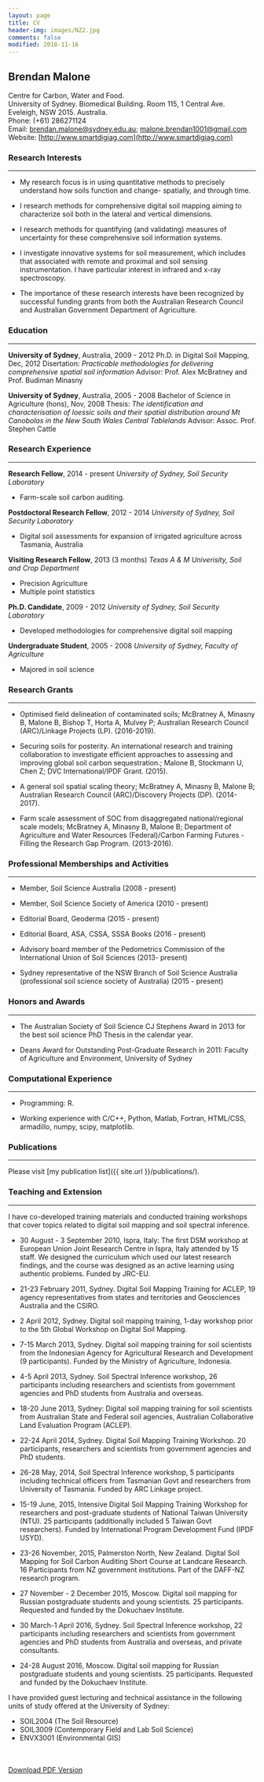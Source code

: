```yaml
---
layout: page
title: CV
header-img: images/NZ2.jpg
comments: false
modified: 2018-11-16
---
```


## Brendan Malone

Centre for Carbon, Water and Food.  
University of Sydney. 
Biomedical Building. Room 115, 1 Central Ave.  
Eveleigh, NSW 2015. Australia.  
Phone: (+61) 286271124  
Email: brendan.malone@sydney.edu.au; malone.brendan1001@gmail.com  
Website: [http://www.smartdigiag.com](http://www.smartdigiag.com)  


### Research Interests
-----

- My research focus is in using quantitative methods to precisely understand how soils function and change- spatially, and through time. 

- I research methods for comprehensive digital soil mapping aiming to characterize soil both in the lateral and vertical dimensions. 

- I research methods for quantifying (and validating) measures of uncertainty for these comprehensive soil information systems. 

-  I investigate innovative systems for soil measurement, which includes that associated with remote and proximal and soil sensing instrumentation. I have particular interest in infrared and x-ray spectroscopy. 

- The importance of these research interests have been recognized by successful funding grants from both the Australian Research Council and Australian Government Department of Agriculture.


### Education
-----

**University of Sydney**, Australia, 2009 - 2012
Ph.D. in Digital Soil Mapping, Dec, 2012
Disertation: *Practicable methodologies for delivering comprehensive spatial soil information*
Advisor: Prof. Alex McBratney and Prof. Budiman Minasny

**University of Sydney**, Australia, 2005 - 2008
Bachelor of Science in Agriculture (hons), Nov, 2008
Thesis: *The identification and characterisation of loessic soils and their spatial distribution around Mt Canobolas in the New South Wales Central Tablelands*
Advisor: Assoc. Prof. Stephen Cattle

### Research Experience
-----

**Research Fellow**, 2014 - present
*University of Sydney, Soil Security Laboratory*

- Farm-scale soil carbon auditing.

**Postdoctoral Research Fellow**, 2012 - 2014
*University of Sydney, Soil Security Laboratory*

- Digital soil assessments for expansion of irrigated agriculture across Tasmania, Australia

**Visiting Research Fellow**, 2013 (3 months)
*Texas A & M Univerisity, Soil and Crop Department*

- Precision Agriculture
- Multiple point statistics

**Ph.D. Candidate**, 2009 - 2012
*University of Sydney, Soil Security Laboratory*

- Developed methodologies for comprehensive digital soil mapping

**Undergraduate Student**, 2005 - 2008
*University of Sydney, Faculty of Agriculture*

- Majored in soil science

### Research Grants
-----

- Optimised field delineation of contaminated soils; McBratney A, Minasny B, Malone B, Bishop T, Horta A, Mulvey P; Australian Research Council (ARC)/Linkage Projects (LP). (2016-2019).

- Securing soils for posterity. An international research and training collaboration to investigate efficient approaches to assessing and improving global soil carbon sequestration.; Malone B, Stockmann U, Chen Z; DVC International/IPDF Grant. (2015).

- A general soil spatial scaling theory; McBratney A, Minasny B, Malone B; Australian Research Council (ARC)/Discovery Projects (DP). (2014-2017).

- Farm scale assessment of SOC from disaggregated national/regional scale models; McBratney A, Minasny B, Malone B; Department of Agriculture and Water Resources (Federal)/Carbon Farming Futures - Filling the Research Gap Program. (2013-2016).

### Professional Memberships and Activities
-----

- Member, Soil Science Australia (2008 - present)

- Member, Soil Science Society of America (2010 - present)

- Editorial Board, Geoderma (2015 - present)

- Editorial Board, ASA, CSSA, SSSA Books (2016 - present)

- Advisory board member of the Pedometrics Commission of the International Union of Soil Sciences (2013- present) 

- Sydney representative of the NSW Branch of Soil Science Australia (professional soil science society of Australia) (2015 - present)



### Honors and Awards
-----

- The Australian Society of Soil Science CJ Stephens Award in 2013 for the best soil science PhD Thesis in the calendar year.

- Deans Award for Outstanding Post-Graduate Research in 2011: Faculty of Agriculture and Environment, University of Sydney


### Computational Experience
-----

- Programming: R.

- Working experience with C/C++, Python, Matlab, Fortran, HTML/CSS, armadillo, numpy, scipy, matplotlib.


### Publications
-----

Please visit [my publication list]({{ site.url }}/publications/).



### Teaching and Extension
-----

I have co-developed training materials and conducted training workshops that cover topics related to digital soil mapping and soil spectral inference.  

- 30 August - 3 September 2010, Ispra, Italy: The first DSM workshop at European Union Joint Research Centre in Ispra, Italy attended by 15 staff. We designed the curriculum which used our latest research findings, and the course was designed as an active learning using authentic problems. Funded by JRC-EU.  

- 21-23 February 2011, Sydney. Digital Soil Mapping Training for ACLEP, 19 agency representatives from states and territories and Geosciences Australia and the CSIRO.    

- 2 April 2012, Sydney. Digital soil mapping training, 1-day workshop prior to the 5th Global Workshop on Digital Soil Mapping.   

- 7-15 March 2013, Sydney. Digital soil mapping training for soil scientists from the Indonesian Agency for Agricultural Research and Development (9 participants). Funded by the Ministry of Agriculture, Indonesia.  

- 4-5 April 2013, Sydney. Soil Spectral Inference workshop, 26 participants including researchers and scientists from government agencies and PhD students from Australia and overseas.   

- 18-20 June 2013, Sydney: Digital soil mapping training for soil scientists from Australian State and Federal soil agencies, Australian Collaborative Land Evaluation Program (ACLEP).    

- 22-24 April 2014, Sydney. Digital Soil Mapping Training Workshop. 20 participants, researchers and scientists from government agencies and PhD students.   

- 26-28 May, 2014, Soil Spectral Inference workshop, 5 participants including technical officers from Tasmanian Govt and researchers from University of Tasmania. Funded by ARC Linkage project.   

- 15-19 June, 2015, Intensive Digital Soil Mapping Training Workshop for researchers and post-graduate students of National Taiwan University (NTU). 25 participants (additionally included 5 Taiwan Govt researchers). Funded by International Program Development Fund (IPDF USYD).  

- 23-26 November, 2015, Palmerston North, New Zealand. Digital Soil Mapping for Soil Carbon Auditing Short Course at Landcare Research. 16 Participants from NZ government institutions. Part of the DAFF-NZ research program.  

- 27 November - 2 December 2015, Moscow. Digital soil mapping for Russian postgraduate students and young scientists. 25 participants. Requested and funded by the Dokuchaev Institute.  

- 30 March-1 April 2016, Sydney. Soil Spectral Inference workshop, 22 participants including researchers and scientists from government agencies and PhD students from Australia and overseas, and private consultants.   

- 24-28 August 2016, Moscow. Digital soil mapping for Russian postgraduate students and young scientists. 25 participants. Requested and funded by the Dokuchaev Institute.   

I have provided guest lecturing and technical assistance in the following units of study offered at the University of Sydney:

- SOIL2004 (The Soil Resource)
- SOIL3009 (Contemporary Field and Lab Soil Science)
- ENVX3001 (Environmental GIS)   


<div markdown="0">
    <br><br>
    <a href="{{ site.url }}/downloads/CV.pdf" class="btn btn-success">Download PDF Version</a>
</div>
